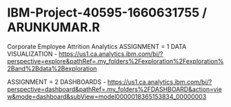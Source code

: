 # IBM-Project-40595-1660631755 / ARUNKUMAR.R
Corporate Employee Attrition Analytics
ASSIGNMENT = 1 DATA VISUALIZATION - https://us1.ca.analytics.ibm.com/bi/?perspective=explore&pathRef=.my_folders%2Fexploration%2Fexploration%2Band%2Bdata%2Bexploration

ASSIGNMENT = 2 DASHBOARDS - https://us1.ca.analytics.ibm.com/bi/?perspective=dashboard&pathRef=.my_folders%2FDASHBOARD&action=view&mode=dashboard&subView=model0000018365153834_00000003
